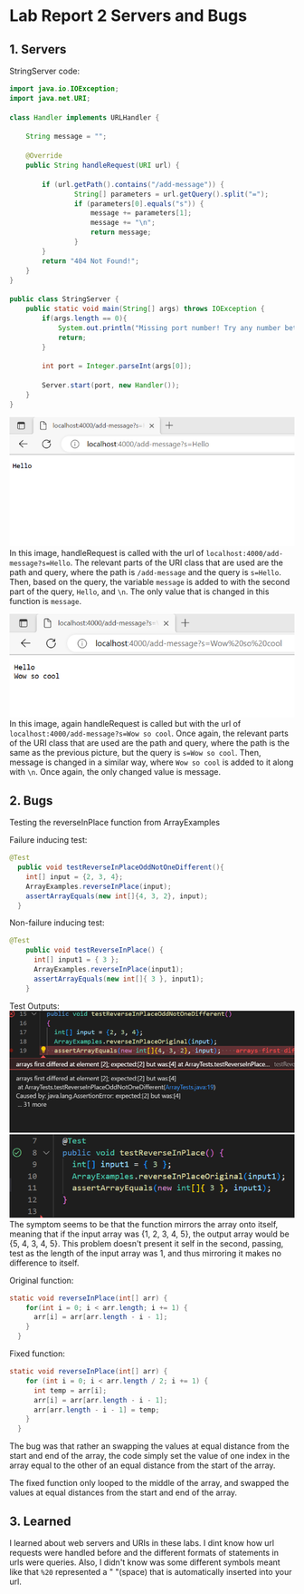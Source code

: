 # Lab Report 2 Servers and Bugs

## 1. Servers

StringServer code:
```java
import java.io.IOException;
import java.net.URI;

class Handler implements URLHandler {

    String message = ""; 
    
    @Override
    public String handleRequest(URI url) {
        
        if (url.getPath().contains("/add-message")) {
                String[] parameters = url.getQuery().split("=");
                if (parameters[0].equals("s")) {
                    message += parameters[1];
                    message += "\n";
                    return message;
                }
        }
        return "404 Not Found!";
    }
}

public class StringServer {
    public static void main(String[] args) throws IOException {
        if(args.length == 0){
            System.out.println("Missing port number! Try any number between 1024 to 49151");
            return;
        }

        int port = Integer.parseInt(args[0]);

        Server.start(port, new Handler());
    }
}
```

![Image][3]
In this image, handleRequest is called with the url of `localhost:4000/add-message?s=Hello`. The relevant parts of the URI class that are used are the path and query, where the path is `/add-message` and the query is `s=Hello`. Then, based on the query, the variable `message` is added to with the second part of the query, `Hello`, and `\n`. The only value that is changed in this function is `message`.


![Image][4]
In this image, again handleRequest is called but with the url of `localhost:4000/add-message?s=Wow so cool`. Once again, the relevant parts of the URI class that are used are the path and query, where the path is the same as the previous picture, but the query is `s=Wow so cool`. Then, message is changed in a similar way, where `Wow so cool` is added to it along with `\n`. Once again, the only changed value is message.

## 2. Bugs

Testing the reverseInPlace function from ArrayExamples

Failure inducing test:

```java
@Test
  public void testReverseInPlaceOddNotOneDifferent(){
    int[] input = {2, 3, 4};
    ArrayExamples.reverseInPlace(input);
    assertArrayEquals(new int[]{4, 3, 2}, input);
  }
```

Non-failure inducing test:
```java
@Test 
	public void testReverseInPlace() {
      int[] input1 = { 3 };
      ArrayExamples.reverseInPlace(input1);
      assertArrayEquals(new int[]{ 3 }, input1);
	}
```

Test Outputs:
![Image][1]
![Image][2]
The symptom seems to be that the function mirrors the array onto itself, meaning that if the input array was {1, 2, 3, 4, 5}, the output array would be {5, 4, 3, 4, 5}. This problem doesn't present it self in the second, passing, test as the length of the input array was 1, and thus mirroring it makes no difference to itself. 

Original function:
```java
static void reverseInPlace(int[] arr) {
    for(int i = 0; i < arr.length; i += 1) {
      arr[i] = arr[arr.length - i - 1];
    }
  }
```

Fixed function:
```java
static void reverseInPlace(int[] arr) {
    for (int i = 0; i < arr.length / 2; i += 1) {
      int temp = arr[i];
      arr[i] = arr[arr.length - i - 1];
      arr[arr.length - i - 1] = temp;
    }
  }
```
The bug was that rather an swapping the values at equal distance from the start and end of the array, the code simply set the value of one index in the array equal to the other of an equal distance from the start of the array. 

The fixed function only looped to the middle of the array, and swapped the values at equal distances from the start and end of the array.


## 3. Learned

I learned about web servers and URIs in these labs. I dint know how url requests were handled before and the different formats of statements in urls were queries. Also, I didn't know was some different symbols meant like that `%20` represented a " "(space) that is automatically inserted into your url. 




[1]: cse15lLabReport2p1.png
[2]: cse15lLabReport2p2.png
[3]: cse15lLabReport2p3.png
[4]: cse15lLabReport2p4.png